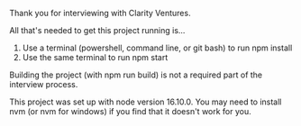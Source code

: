 Thank you for interviewing with Clarity Ventures.

All that's needed to get this project running is...
1. Use a terminal (powershell, command line, or git bash) to run npm install
2. Use the same terminal to run npm start

Building the project (with npm run build) is not a required part of the interview process.

This project was set up with node version 16.10.0. You may need to install nvm (or nvm for windows) if you find that it doesn't work for you.